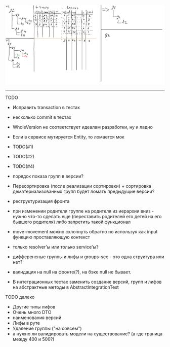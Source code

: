 ![Alt text](ActionSchema.png?raw=true "Schema")

----------
TODO
- Исправить transaction в тестах 
- несколько commit в тестах
- WholeVersion не соответствует идеалам разработки, ну и ладно
- Если в сервисе мутируется Entity, то ломается мок

- TODO(#1)
- TODO(#2)
- TODO(#4)
- порядок показа групп в версии?
- Пересортировка (после реализации сортировки) + сортировка дематериализованных групп будет ломать предыдущие версии?

- реструктуризация фронта

- при изменении родителя группе на родителя из иерархии вниз - нужно что-то сделать еще (переставить родителей его детей на его бывшего родителя) либо запретить такой функционал
- move-movement можно схлопнуть обратно но используя как input функцию проставляющую контекст
- только resolver'ы или только service'ы?
- дифференсные группы и лифы и groups-sec - это одна структура или нет?
- валидация на null на фронте(?), на бэке null не бывает.
- В интеграционных тестах заменить создание версий, групп и лифов на абстрактные методы в AbstractIntegrationTest

TODO далеко
- Другие типы лифов
- Очень много DTO
- наименования версий
- Лифы в руте
- Удаление группы ("на совсем")
- а нужно ли валидировать модели на существование? (а где граница между 400 и 500?)